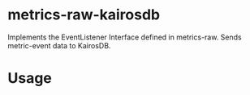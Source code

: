 # metrics-raw-kairosdb
Implements the EventListener Interface defined in metrics-raw.  Sends metric-event data to KairosDB.

# Usage


